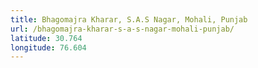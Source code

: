 ```yaml
---
title: Bhagomajra Kharar, S.A.S Nagar, Mohali, Punjab
url: /bhagomajra-kharar-s-a-s-nagar-mohali-punjab/
latitude: 30.764
longitude: 76.604
---
```

